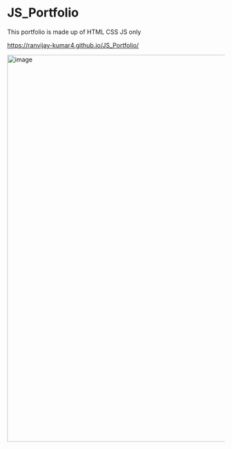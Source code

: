 # JS_Portfolio
This portfolio is made up of HTML CSS JS only

https://ranvijay-kumar4.github.io/JS_Portfolio/

<img width="896" alt="image" src="https://github.com/ranvijay-kumar4/JS_Portfolio/assets/116416700/6a04dc57-86da-41aa-9308-431e06375a0a">
